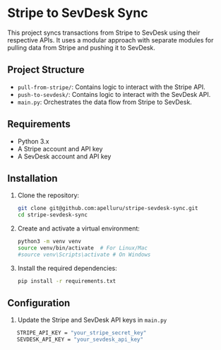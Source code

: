 # Stripe to SevDesk Sync

This project syncs transactions from Stripe to SevDesk using their respective APIs. It uses a modular approach with separate modules for pulling data from Stripe and pushing it to SevDesk.

## Project Structure

- `pull-from-stripe/`: Contains logic to interact with the Stripe API.
- `push-to-sevdesk/`: Contains logic to interact with the SevDesk API.
- `main.py`: Orchestrates the data flow from Stripe to SevDesk.

## Requirements

- Python 3.x
- A Stripe account and API key
- A SevDesk account and API key

## Installation

1. Clone the repository:
   ```bash
   git clone git@github.com:apelluru/stripe-sevdesk-sync.git
   cd stripe-sevdesk-sync
   ```

2. Create and activate a virtual environment:

    ```bash
    python3 -m venv venv
    source venv/bin/activate  # For Linux/Mac  
    #source venv\Scripts\activate # On Windows
    ```

3. Install the required dependencies:

    ```bash
    pip install -r requirements.txt
    ```

## Configuration

1. Update the Stripe and SevDesk API keys in `main.py`

```bash
   STRIPE_API_KEY = "your_stripe_secret_key"
   SEVDESK_API_KEY = "your_sevdesk_api_key"
```